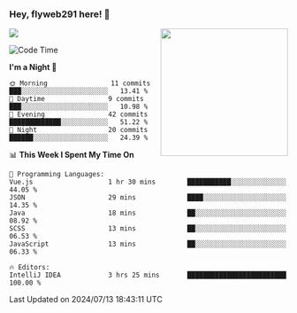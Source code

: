 ### Hey, flyweb291 here! 👋

![](https://metrics.lecoq.io/cherry291?template=classic&config.timezone=Asia%2FShanghai)
<img align='right' src="https://media.giphy.com/media/M9gbBd9nbDrOTu1Mqx/giphy.gif" width="230">
<!-- ![](https://github-readme-stats-ouuan.vercel.app/api?username=flyweb291&theme=dark&show_icons=true) -->

<!--START_SECTION:waka-->
![Code Time](http://img.shields.io/badge/Code%20Time-227%20hrs%2024%20mins-blue)

**I'm a Night 🦉** 

```text
🌞 Morning                11 commits          ███░░░░░░░░░░░░░░░░░░░░░░   13.41 % 
🌆 Daytime                9 commits           ███░░░░░░░░░░░░░░░░░░░░░░   10.98 % 
🌃 Evening                42 commits          █████████████░░░░░░░░░░░░   51.22 % 
🌙 Night                  20 commits          ██████░░░░░░░░░░░░░░░░░░░   24.39 % 
```


📊 **This Week I Spent My Time On** 

```text
💬 Programming Languages: 
Vue.js                   1 hr 30 mins        ███████████░░░░░░░░░░░░░░   44.05 % 
JSON                     29 mins             ████░░░░░░░░░░░░░░░░░░░░░   14.35 % 
Java                     18 mins             ██░░░░░░░░░░░░░░░░░░░░░░░   08.92 % 
SCSS                     13 mins             ██░░░░░░░░░░░░░░░░░░░░░░░   06.53 % 
JavaScript               13 mins             ██░░░░░░░░░░░░░░░░░░░░░░░   06.33 % 

🔥 Editors: 
IntelliJ IDEA            3 hrs 25 mins       █████████████████████████   100.00 % 
```


 Last Updated on 2024/07/13 18:43:11 UTC
<!--END_SECTION:waka-->

<!--
**flyweb291/数字游牧人** is a ✨ _special_ ✨ repository because its `README.md` (this file) appears on your GitHub profile.

Here are some ideas to get you started:

- 🔭 I’m currently working on ...
- 🌱 I’m currently learning ...
- 👯 I’m looking to collaborate on ...
- 🤔 I’m looking for help with ...
- 💬 Ask me about ...
- 📫 How to reach me: ...
- 😄 Pronouns: ...
- ⚡ Fun fact: ...
-->

